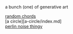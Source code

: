 a bunch (one) of generative art

[random chords](RandomChords/index.md)  
[a circle][a-circle/index.md]  
[perlin noise thingy](perlin-noise/index.md)  
